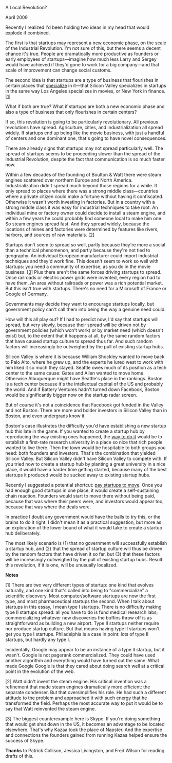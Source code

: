 A Local Revolution?

April 2009  
  
Recently I realized I'd been holding two ideas in my head that would explode if combined.  
  
The first is that startups may represent a [new economic phase](highres.html), on the scale of the Industrial Revolution. I'm not sure of this, but there seems a decent chance it's true. People are dramatically more 
productive as founders or early employees of startups—imagine how much less Larry and Sergey would have achieved if they'd gone to work for a big company—and that scale of improvement can change social customs.  
  
The second idea is that startups are a type of business that flourishes in certain places that [specialize](startuphubs.html) in it—that Silicon Valley specializes in startups in the same way Los Angeles specializes in movies, or New York in finance. [[1](#f1n)]  
  
What if both are true? What if startups are both a new economic phase and also a type of business that only flourishes in certain centers?  
  
If so, this revolution is going to be particularly revolutionary. All previous revolutions have spread. Agriculture, cities, and industrialization all spread widely. If startups end up being like the movie business, with just a handful of centers and one dominant one, that's going to have novel consequences.  
  
There are already signs that startups may not spread particularly well. The spread of startups seems to be proceeding slower than the spread of the Industrial Revolution, despite the fact that communication is so much faster now.  
  
Within a few decades of the founding of Boulton & Watt there were steam engines scattered over northern Europe and North America. Industrialization didn't spread much beyond those regions for a while. It only spread to places where there was a strong middle class—countries where a private citizen could make a fortune without having it confiscated. Otherwise it wasn't worth investing in factories. But in a country with a strong middle class it was easy for industrial techniques to take root. An individual mine or factory owner could decide to install a steam engine, and within a few years he could probably find someone local to make him one. So steam engines spread fast. And they spread widely, because the locations of mines and factories were determined by features like rivers, harbors, and sources of raw materials. 
 [[2](#f2n)]  
  
Startups don't seem to spread so well, partly because they're more a social than a technical phenomenon, and partly because they're not tied to geography. An individual European manufacturer could import industrial techniques and they'd work fine. This doesn't seem to work so well with startups: you need a community of expertise, as you do in the movie business. [[3](#f3n)]
 Plus there aren't the same forces driving startups to spread. Once railroads or electric power grids were invented, every region had to have them. An area without railroads or power was a rich potential market. But this isn't true with startups. There's no need for a Microsoft of France or Google of Germany.  
  
Governments may decide they want to encourage startups locally, but government policy can't call them into being the way a genuine need could.  
  
How will this all play out? If I had to predict now, I'd say that startups will spread, but very slowly, because their spread will be driven not by government policies (which won't work) or by market need (which doesn't exist) but, to the extent that it happens at all, by the same random factors that have caused startup culture to spread thus far. And such random factors will increasingly be outweighed by the pull of existing startup hubs.  
  
Silicon Valley is where it is because William Shockley wanted to move back to Palo Alto, where he grew up, and the experts he lured west to work with him liked it so much they stayed. Seattle owes much of its position as a tech center to the same cause: Gates and Allen wanted to move home. Otherwise Albuquerque might have Seattle's place in the rankings. Boston is a tech center because it's the intellectual capital of the US and probably the world. And if Battery Ventures hadn't turned down Facebook, Boston would be significantly bigger now on the startup radar screen.  
  
But of course it's not a coincidence that Facebook got funded in the Valley and not Boston. There are more and bolder investors in Silicon Valley than in Boston, and even undergrads know it.  
  
Boston's case illustrates the difficulty you'd have establishing a new startup hub this late in the game. If you wanted to create a startup hub by reproducing the way existing ones happened, the 
[way to do it](siliconvalley.html) would be to establish a first-rate research university in a place so nice that rich people wanted to live there. Then the town would be hospitable to both groups you need: both founders and investors. That's the combination that yielded Silicon Valley. But Silicon Valley didn't have Silicon Valley to compete with. If you tried now to create a startup hub by planting a great university in a nice place, it would have a harder time getting started, because many of the best startups it produced would be sucked away to existing startup hubs.  
  
Recently I suggested a potential shortcut: 
[pay startups to move](maybe.html). Once you had enough good startups in one place, it would create a self-sustaining chain reaction. Founders would start to move there without being paid, because that was where their peers were, and investors would appear too, because that was where the deals were.  
  
In practice I doubt any government would have the balls to try this, or the brains to do it right. I didn't mean it as a practical suggestion, but more as an exploration of the lower bound of what it would take to create a startup hub deliberately.  
  
The most likely scenario is (1) that no government will successfully establish a startup hub, and (2) that the spread of startup culture will thus be driven by the random factors that have driven it so far, but (3) that these factors will be increasingly outweighed by the pull of existing startup hubs. Result: this revolution, if it is one, will be unusually localized.  
  
  
  
  
  

**Notes**  
  
[1]
There are two very different types of startup: one kind that evolves naturally, and one kind that's called into being to "commercialize" a scientific discovery. Most computer/software startups are now the first type, and most pharmaceutical startups the second. When I talk about startups in this essay, I mean type I startups. There is no difficulty making type II startups spread: all you have to do is fund medical research labs; commercializing whatever new discoveries the boffins throw off is as straightforward as building a new airport. Type II startups neither require nor produce startup culture. But that means having type II startups won't get you type I startups. Philadelphia is a case in point: lots of type II startups, but hardly any type I.  
  
Incidentally, Google may appear to be an instance of a type II startup, but it wasn't. Google is not pagerank commercialized. They could have used another algorithm and everything would have turned out the same. What made Google Google is that they cared about doing search well at a critical point in the evolution of the web.  
  
[2]
 Watt didn't invent the steam engine. His critical invention was a refinement that made steam engines dramatically more efficient: the separate condenser. But that oversimplifies his role. He had such a different attitude to the problem and approached it with such energy that he transformed the field. Perhaps the most accurate way to put it would be to say that Watt reinvented the steam engine.  
  
[3]
The biggest counterexample here is Skype. If you're doing
something that would get shut down in the US, it becomes an 
advantage to be located elsewhere. That's why Kazaa took
the place of Napster. And the expertise and connections the 
founders gained from running Kazaa helped ensure the success
of Skype.  
  
**Thanks** to Patrick Collison, Jessica Livingston, and Fred Wilson for reading drafts of this.  
  
